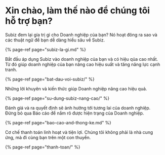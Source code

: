 # Xin chào, làm thế nào để chúng tôi hỗ trợ bạn?

​Subiz đem lại gía trị gì cho Doanh nghiệp của bạn? Nó hoạt đông ra sao và các thuật ngữ để bạn dễ dàng hiểu sâu về Subiz.

{% page-ref page="subiz-la-gi.md" %}

Bắt đầu áp dụng Subiz vào doanh nghiệp của bạn và có hiệu qủa cao nhất. Từ đó giúp doanh nghiệp của bạn nâng cao hiệu suất và tăng năng lực cạnh tranh. 

{% page-ref page="bat-dau-voi-subiz/" %}

Những lời khuyên và kiến thức giúp Doanh nghiệp nâng cao hiệu quả. 

{% page-ref page="su-dung-subiz-nang-cao/" %}

Đánh giá và ra quyết định sẽ ảnh hưởng tới tương lai của doanh nghiệp. Đừng bỏ qua Báo cáo để nắm rõ được hiện trạng của Doanh nghiệp. 

{% page-ref page="bao-cao-and-thong-ke.md" %}

Cơ chế thanh toán linh hoạt và tiện lợi. Chúng tôi không phải là nhà cung ứng, mà đi cùng bạn trên một con thuyền.

{% page-ref page="thanh-toan/" %}

